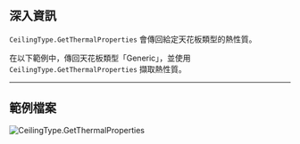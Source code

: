 ## 深入資訊
`CeilingType.GetThermalProperties` 會傳回給定天花板類型的熱性質。

在以下範例中，傳回天花板類型「Generic」，並使用 `CeilingType.GetThermalProperties` 擷取熱性質。

___
## 範例檔案

![CeilingType.GetThermalProperties](./Revit.Elements.CeilingType.GetThermalProperties_img.jpg)
